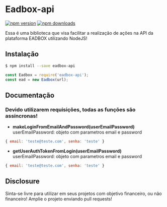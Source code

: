 # Eadbox-api

[![npm version](https://badgen.net/npm/v/eadbox-api)](https://www.npmjs.com/package/eadbox-api)
[![npm downloads](https://badgen.net/npm/dm/eadbox-api)](https://www.npmjs.com/package/eadbox-api)

Essa é uma biblioteca que visa facilitar a realização de ações na API da plataforma EADBOX utilizando NodeJS!

## Instalação

```bash
$ npm install --save eadbox-api
```

```javascript
const Eadbox = require('eadbox-api');
const ead = new Eadbox(url);
```

## Documentação
### Devido utilizarem requisições, todas as funções são assíncronas!

- **makeLoginFromEmailAndPassword(userEmailPassword)**
userEmailPassword: objeto com parametros email e password
```javascript
{ email: 'teste@teste.com', senha: 'teste' }
```

- **getUserAuthTokenFromLogin(userEmailPassword)**
userEmailPassword: objeto com parametros email e password
```javascript
{ email: 'teste@teste.com', senha: 'teste' }
```

## Disclosure
Sinta-se livre para utilizar em seus projetos com objetivo financeiro, ou não financeiro!
Amplie o projeto enviando pull requests!
